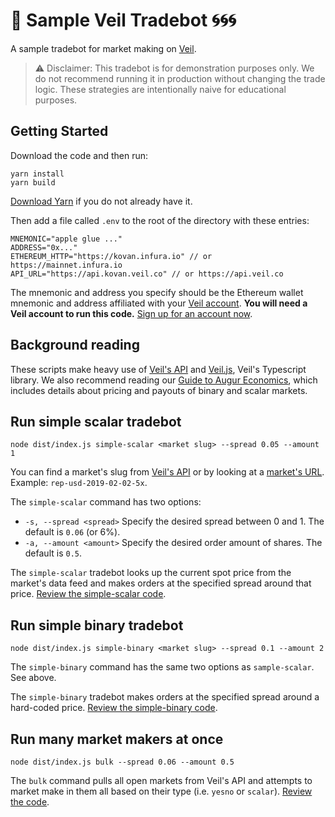 # 🤖 Sample Veil Tradebot 🌀🌀🌀
A sample tradebot for market making on [Veil](https://veil.co).

>⚠️ Disclaimer: This tradebot is for demonstration purposes only. We do not recommend running it in production without changing the trade logic. These strategies are intentionally naive for educational purposes.

## Getting Started
Download the code and then run:
```
yarn install
yarn build
```
[Download Yarn](https://yarnpkg.com/en/) if you do not already have it.

Then add a file called `.env` to the root of the directory with these entries:
```
MNEMONIC="apple glue ..."
ADDRESS="0x..."
ETHEREUM_HTTP="https://kovan.infura.io" // or https://mainnet.infura.io
API_URL="https://api.kovan.veil.co" // or https://api.veil.co
```

The mnemonic and address you specify should be the Ethereum wallet mnemonic and address affiliated with your [Veil account](https://app.veil.co). **You will need a Veil account to run this code.** [Sign up for an account now](https://veil.co/signup).

## Background reading
These scripts make heavy use of [Veil's API](https://github.com/veilco/veil-api-docs) and [Veil.js](https://github.com/veilco/veil-js), Veil's Typescript library. We also recommend reading our [Guide to Augur Economics](https://medium.com/veil-blog/a-guide-to-augur-market-economics-16c66d956b6c), which includes details about pricing and payouts of binary and scalar markets.

## Run simple scalar tradebot
```
node dist/index.js simple-scalar <market slug> --spread 0.05 --amount 1
```
You can find a market's slug from [Veil's API](https://github.com/veilco/veil-api-docs) or by looking at a [market's URL](https://app.veil.co/market/rep-usd-2019-02-02-5x). Example: `rep-usd-2019-02-02-5x`.

The `simple-scalar` command has two options:
* `-s, --spread <spread>`  Specify the desired spread between 0 and 1. The default is `0.06` (or 6%).
* `-a, --amount <amount>` Specify the desired order amount of shares. The default is `0.5`.

The `simple-scalar` tradebot looks up the current spot price from the market's data feed and makes orders at the specified spread around that price. [Review the simple-scalar code](https://github.com/veilco/veil-sample-tradebot/blob/master/src/scripts/simpleScalar.ts).

## Run simple binary tradebot
```
node dist/index.js simple-binary <market slug> --spread 0.1 --amount 2
```
The `simple-binary` command has the same two options as `sample-scalar`. See above.

The `simple-binary` tradebot makes orders at the specified spread around a hard-coded price. [Review the simple-binary code](https://github.com/veilco/veil-sample-tradebot/blob/master/src/scripts/simpleBinary.ts).

## Run many market makers at once
```
node dist/index.js bulk --spread 0.06 --amount 0.5
```
The `bulk` command pulls all open markets from Veil's API and attempts to market make in them all based on their type (i.e. `yesno` or `scalar`). [Review the code](https://github.com/veilco/veil-sample-tradebot/blob/master/src/BulkMarketMaker.ts).
